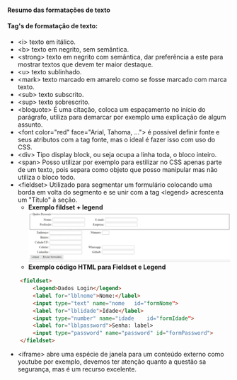 #### Resumo das formatações de texto

#### Tag's de formatação de texto:

* &lt;i&gt; texto em itálico.
* &lt;b&gt; texto em negrito, sem semântica.
* &lt;strong&gt; texto em negrito com semântica, dar preferência a este para mostrar textos que devem ter maior destaque.
* &lt;u&gt; texto sublinhado.
* &lt;mark&gt; texto marcado em amarelo como se fosse marcado com marca texto.
* &lt;sub&gt; texto subscrito.
* &lt;sup&gt; texto sobrescrito.
* &lt;bloquote&gt; É uma citação, coloca um espaçamento no início do parágrafo, utiliza para demarcar por exemplo uma explicação de algum assunto.
* &lt;font color="red"  face="Arial, Tahoma, ..."&gt; é possível definir fonte e seus atributos com a tag fonte, mas o ideal é fazer isso com uso do CSS.
* &lt;div&gt; Tipo display block, ou seja ocupa a linha toda, o bloco inteiro.
* &lt;span&gt; Posso utilizar por exemplo para estilizar no CSS apenas parte de um texto, pois separa como objeto que posso manipular mas não utiliza o bloco todo.
* &lt;fieldset&gt; Utilizado para segmentar um formulário colocando uma borda em volta do segmento e se unir com a tag &lt;legend&gt; acrescenta um "Título" à seção.
    * **Exemplo fildset + legend**
![Aqui texto ALT](./img/tag_fieldset.png)
    * **Exemplo código HTML para Fieldset e Legend**
~~~html
    <fieldset>
        <legend>Dados Login</legend>
        <label for="lblnome">Nome:</label>
        <input type="text" name="nome   id="formNome">
        <label for="lblidade">Idade</label>
        <input type="number" name="idade    id="formIdade">
        <label for="lblpassword">Senha: label>
        <input type="password" name="password" id="formPassword">
    </fieldset>
~~~
* &lt;iframe&gt; abre uma espécie de janela para um conteúdo externo como youtube por exemplo, devemos ter atenção quanto a questão sa segurança, mas é um recurso excelente.